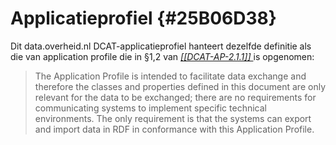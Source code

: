 # Applicatieprofiel {#25B06D38}
Dit data.overheid.nl DCAT-applicatieprofiel hanteert dezelfde definitie als die van application profile die in §1,2 van <a href='https://joinup.ec.europa.eu/collection/semantic-interoperability-community-semic/solution/dcat-application-profile-data-portals-europe/release/210' target='_blank'><i>[[DCAT-AP-2.1.1]] </i></a> is opgenomen:
<blockquote><p id='407E9008'>The Application Profile is intended to facilitate data exchange and therefore the classes and properties defined in this document are only relevant for the data to be exchanged; there are no requirements for communicating systems to implement specific technical environments. The only requirement is that the systems can export and import data in RDF in conformance with this Application Profile.</blockquote>

<section data-include-format='markdown' data-include='138-DCAT_beschrijving.md'></section>
<section data-include-format='markdown' data-include='139-DONL.md'></section>
<section data-include-format='markdown' data-include='140-Gebruiker.md'></section>
<section data-include-format='markdown' data-include='141-Open_data.md'></section>
<section data-include-format='markdown' data-include='142-Opsteller.md'></section>
<section data-include-format='markdown' data-include='143-Resource.md'></section>
<section data-include-format='markdown' data-include='144-URI.md'></section>
